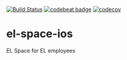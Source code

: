 [![Build Status](https://travis-ci.org/elpassion/el-space-ios.svg?branch=master)](https://travis-ci.org/elpassion/el-space-ios)
[![codebeat badge](https://codebeat.co/badges/fd12483c-3086-48a6-b4c0-6e5b17a3efab)](https://codebeat.co/projects/github-com-elpassion-el-space-ios-master)
[![codecov](https://codecov.io/gh/elpassion/el-space-ios/branch/master/graph/badge.svg)](https://codecov.io/gh/elpassion/el-space-ios)
# el-space-ios
EL Space for EL employees



